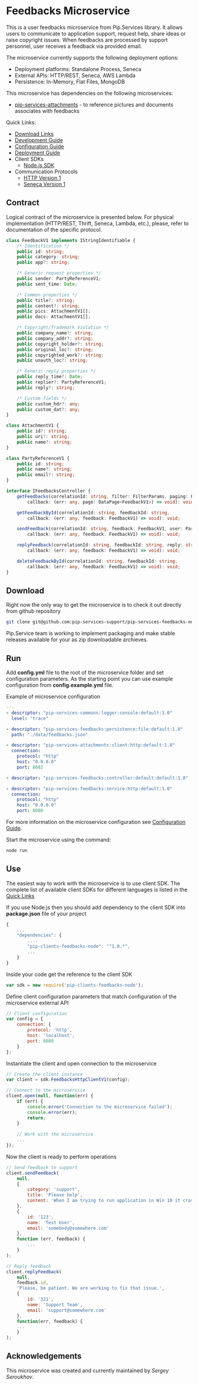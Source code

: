 # Feedbacks Microservice

This is a user feedbacks microservice from Pip.Services library. 
It allows users to communicate to application support, request help, share ideas or raise copyright issues.
When feedbacks are processed by support personnel, user receives a feedback via provided email.

The microservice currently supports the following deployment options:
* Deployment platforms: Standalone Process, Seneca
* External APIs: HTTP/REST, Seneca, AWS Lambda
* Persistence: In-Memory, Flat Files, MongoDB

This microservice has dependencies on the following microservices:
- [pip-services-attachments](https://github.com/pip-services-content/pip-services-attachments-node) - to reference pictures and documents associates with feedbacks

<a name="links"></a> Quick Links:

* [Download Links](doc/Downloads.md)
* [Development Guide](doc/Development.md)
* [Configuration Guide](doc/Configuration.md)
* [Deployment Guide](doc/Deployment.md)
* Client SDKs
  - [Node.js SDK](https://github.com/pip-services-support/pip-clients-feedbacks-node)
* Communication Protocols
  - [HTTP Version 1](doc/HttpProtocolV1.md)
  - [Seneca Version 1](doc/SenecaProtocolV1.md)

##  Contract

Logical contract of the microservice is presented below. For physical implementation (HTTP/REST, Thrift, Seneca, Lambda, etc.),
please, refer to documentation of the specific protocol.

```typescript
class FeedbackV1 implements IStringIdentifiable {
    /* Identification */
    public id: string;
    public category: string;
    public app?: string;

    /* Generic request properties */
    public sender: PartyReferenceV1;
    public sent_time: Date;

    /* Common properties */
    public title?: string;
    public content?: string;
    public pics: AttachmentV1[];
    public docs: AttachmentV1[];

    /* Copyright/Trademark Violation */
    public company_name?: string;
    public company_addr?: string;
    public copyright_holder?: string;
    public original_loc?: string;
    public copyrighted_work?: string;
    public unauth_loc?: string;

    /* Generic reply properties */
    public reply_time?: Date;
    public replier?: PartyReferenceV1;
    public reply?: string;

    /* Custom fields */
    public custom_hdr?: any;
    public custom_dat?: any;
}

class AttachmentV1 {
    public id?: string;
    public uri?: string;
    public name?: string;
}

class PartyReferenceV1 {
    public id: string;
    public name?: string;
    public email?: string;
}

interface IFeedbacksController {
    getFeedbacks(correlationId: string, filter: FilterParams, paging: PagingParams,
        callback: (err: any, page: DataPage<FeedbackV1>) => void): void;

    getFeedbackById(correlationId: string, feedbackId: string,
        callback: (err: any, feedback: FeedbackV1) => void): void;

    sendFeedback(correlationId: string, feedback: FeedbackV1, user: PartyReferenceV1,
        callback: (err: any, feedback: FeedbackV1) => void): void;

    replyFeedback(correlationId: string, feedbackId: string, reply: string, user: PartyReferenceV1,
        callback: (err: any, feedback: FeedbackV1) => void): void;

    deleteFeedbackById(correlationId: string, feedbackId: string,
        callback: (err: any, feedback: FeedbackV1) => void): void;
}
```

## Download

Right now the only way to get the microservice is to check it out directly from github repository
```bash
git clone git@github.com:pip-services-support/pip-services-feedbacks-node.git
```

Pip.Service team is working to implement packaging and make stable releases available for your 
as zip downloadable archieves.

## Run

Add **config.yml** file to the root of the microservice folder and set configuration parameters.
As the starting point you can use example configuration from **config.example.yml** file. 

Example of microservice configuration
```yaml
---
- descriptor: "pip-services-commons:logger:console:default:1.0"
  level: "trace"

- descriptor: "pip-services-feedbacks:persistence:file:default:1.0"
  path: "./data/feedbacks.json"

- descriptor: "pip-services-attachments:client:http:default:1.0"
  connection:
    protocol: "http"
    host: "0.0.0.0"
    port: 8082

- descriptor: "pip-services-feedbacks:controller:default:default:1.0"

- descriptor: "pip-services-feedbacks:service:http:default:1.0"
  connection:
    protocol: "http"
    host: "0.0.0.0"
    port: 8080
```
 
For more information on the microservice configuration see [Configuration Guide](Configuration.md).

Start the microservice using the command:
```bash
node run
```

## Use

The easiest way to work with the microservice is to use client SDK. 
The complete list of available client SDKs for different languages is listed in the [Quick Links](#links)

If you use Node.js then you should add dependency to the client SDK into **package.json** file of your project
```javascript
{
    ...
    "dependencies": {
        ....
        "pip-clients-feedbacks-node": "^1.0.*",
        ...
    }
}
```

Inside your code get the reference to the client SDK
```javascript
var sdk = new require('pip-clients-feedbacks-node');
```

Define client configuration parameters that match configuration of the microservice external API
```javascript
// Client configuration
var config = {
    connection: {
        protocol: 'http',
        host: 'localhost', 
        port: 8080
    }
};
```

Instantiate the client and open connection to the microservice
```javascript
// Create the client instance
var client = sdk.FeedbacksHttpClientV1(config);

// Connect to the microservice
client.open(null, function(err) {
    if (err) {
        console.error('Connection to the microservice failed');
        console.error(err);
        return;
    }
    
    // Work with the microservice
    ...
});
```

Now the client is ready to perform operations
```javascript
// Send feedback to support
client.sendFeedback(
    null,
    {
        category: 'support',
        title: 'Please help',
        content: 'When I am trying to run application in Win 10 it crashes'
    },
    {
        id: '123',
        name: 'Test User',
        email: 'somebody@somewhere.com'
    },
    function (err, feedback) {
        ...
    }
);
```

```javascript
// Reply feedback
client.replyFeedback(
    null,
    feedback.id,
    'Please, be patient. We are working to fix that issue.',
    {
        id: '321',
        name: 'Support Team',
        email: 'support@somewhere.com'
    },
    function(err, feedback) {
    ...    
    }
);
```    

## Acknowledgements

This microservice was created and currently maintained by *Sergey Seroukhov*.

